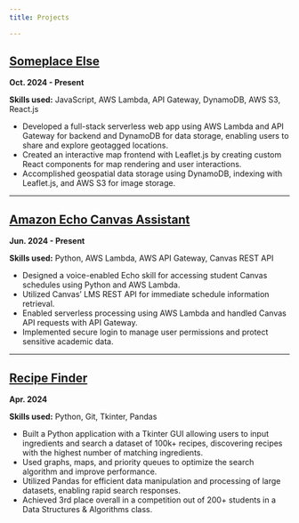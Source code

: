 ```yaml
---
title: Projects

---
```


## [Someplace Else](https://ericbratu.github.io/someplace-else-uf/)
**Oct. 2024 - Present**  

**Skills used:** JavaScript, AWS Lambda, API Gateway, DynamoDB, AWS S3, React.js  

- Developed a full-stack serverless web app using AWS Lambda and API Gateway for backend and DynamoDB for data storage, enabling users to share and explore geotagged locations.
- Created an interactive map frontend with Leaflet.js by creating custom React components for map rendering and user interactions.
- Accomplished geospatial data storage using DynamoDB, indexing with Leaflet.js, and AWS S3 for image storage.

---

## [Amazon Echo Canvas Assistant](https://github.com/ericbratu/Canvas-Echo-Assistant)
**Jun. 2024 - Present**  

**Skills used:** Python, AWS Lambda, AWS API Gateway, Canvas REST API  

- Designed a voice-enabled Echo skill for accessing student Canvas schedules using Python and AWS Lambda.
- Utilized Canvas’ LMS REST API for immediate schedule information retrieval.
- Enabled serverless processing using AWS Lambda and handled Canvas API requests with API Gateway.
- Implemented secure login to manage user permissions and protect sensitive academic data.

---

## [Recipe Finder](https://github.com/ericbratu/Recipe-Finder)
**Apr. 2024**  

**Skills used:** Python, Git, Tkinter, Pandas  

- Built a Python application with a Tkinter GUI allowing users to input ingredients and search a dataset of 100k+ recipes, discovering recipes with the highest number of matching ingredients.
- Used graphs, maps, and priority queues to optimize the search algorithm and improve performance.
- Utilized Pandas for efficient data manipulation and processing of large datasets, enabling rapid search responses.
- Achieved 3rd place overall in a competition out of 200+ students in a Data Structures & Algorithms class.



